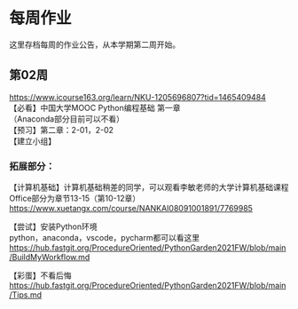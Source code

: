 # 每周作业
这里存档每周的作业公告，从本学期第二周开始。  

## 第02周
https://www.icourse163.org/learn/NKU-1205696807?tid=1465409484  
【必看】中国大学MOOC Python编程基础 第一章  
（Anaconda部分目前可以不看）  
【预习】第二章：2-01，2-02  
【建立小组】  
  
### 拓展部分：
【计算机基础】计算机基础稍差的同学，可以观看李敏老师的大学计算机基础课程  
Office部分为章节13-15（第10-12章）  
https://www.xuetangx.com/course/NANKAI08091001891/7769985  
  
【尝试】安装Python环境  
python，anaconda，vscode，pycharm都可以看这里  
https://hub.fastgit.org/ProcedureOriented/PythonGarden2021FW/blob/main/BuildMyWorkflow.md  
  
【彩蛋】不看后悔  
https://hub.fastgit.org/ProcedureOriented/PythonGarden2021FW/blob/main/Tips.md
